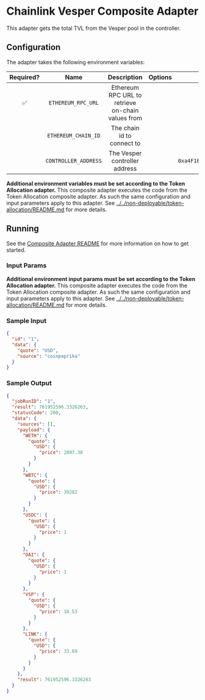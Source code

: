 # Chainlink Vesper Composite Adapter

This adapter gets the total TVL from the Vesper pool in the controller.

## Configuration

The adapter takes the following environment variables:

| Required? |         Name         |                    Description                    | Options |                 Defaults to                  |
| :-------: | :------------------: | :-----------------------------------------------: | :-----: | :------------------------------------------: |
|    ✅     |  `ETHEREUM_RPC_URL`  | Ethereum RPC URL to retrieve on-chain values from |         |                                              |
|           | `ETHEREUM_CHAIN_ID`  |            The chain id to connect to             |         |                      1                       |
|           | `CONTROLLER_ADDRESS` |           The Vesper controller address           |         | `0xa4F1671d3Aee73C05b552d57f2d16d3cfcBd0217` |

**Additional environment variables must be set according to the Token Allocation adapter.**
This composite adapter executes the code from the Token Allocation composite adapter. As such the same configuration and input parameters apply to this adapter. See [../../non-deployable/token-allocation/README.md](../../non-deployable/token-allocation/README.md) for more details.

## Running

See the [Composite Adapter README](../README.md) for more information on how to get started.

### Input Params

**Additional environment input params must be set according to the Token Allocation adapter.**
This composite adapter executes the code from the Token Allocation composite adapter. As such the same configuration and input parameters apply to this adapter. See [../../non-deployable/token-allocation/README.md](../../non-deployable/token-allocation/README.md) for more details.

### Sample Input

```json
{
  "id": "1",
  "data": {
    "quote": "USD",
    "source": "coinpaprika"
  }
}
```

### Sample Output

```json
{
  "jobRunID": "1",
  "result": 761952596.3326263,
  "statusCode": 200,
  "data": {
    "sources": [],
    "payload": {
      "WETH": {
        "quote": {
          "USD": {
            "price": 2807.38
          }
        }
      },
      "WBTC": {
        "quote": {
          "USD": {
            "price": 39282
          }
        }
      },
      "USDC": {
        "quote": {
          "USD": {
            "price": 1
          }
        }
      },
      "DAI": {
        "quote": {
          "USD": {
            "price": 1
          }
        }
      },
      "VSP": {
        "quote": {
          "USD": {
            "price": 18.53
          }
        }
      },
      "LINK": {
        "quote": {
          "USD": {
            "price": 33.69
          }
        }
      }
    },
    "result": 761952596.3326263
  }
}
```

